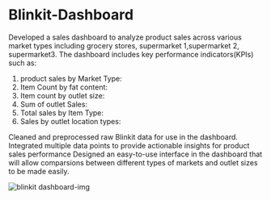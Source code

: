 # Blinkit-Dashboard
Developed a sales dashboard to analyze product sales across various market types including grocery stores, supermarket 1,supermarket 2, supermarket3.
The dashboard includes key performance indicators(KPIs) such as:
1) product sales by Market Type:
2) Item Count by fat content:
3) Item count by outlet size:
4) Sum of outlet Sales:
5) Total sales by Item Type:
6) Sales by outlet location types:

Cleaned and preprocessed raw Blinkit data for use in the dashboard.
Integrated multiple data points to provide actionable insights for product sales performance
Designed an easy-to-use interface in the dashboard that will allow comparsions between different types of markets and outlet sizes to be made easily.

![blinkit dashboard-img](https://github.com/user-attachments/assets/5782ff79-15eb-4c74-8f06-9ebcd673eeb7)



